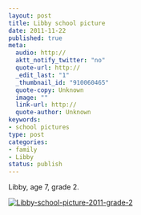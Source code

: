 ```yaml
--- 
layout: post
title: Libby school picture
date: 2011-11-22
published: true
meta: 
  audio: http://
  aktt_notify_twitter: "no"
  quote-url: http://
  _edit_last: "1"
  _thumbnail_id: "910060465"
  quote-copy: Unknown
  image: ""
  link-url: http://
  quote-author: Unknown
keywords: 
- school pictures
type: post
categories: 
- family
- Libby
status: publish
---
```

Libby, age 7, grade 2.

[![](http://media.eick.us/2011/11/Libby-school-picture-2011-grade-2-400x500.jpg "Libby-school-picture-2011-grade-2")](http://media.eick.us/2011/11/Libby-school-picture-2011-grade-2.jpg)
